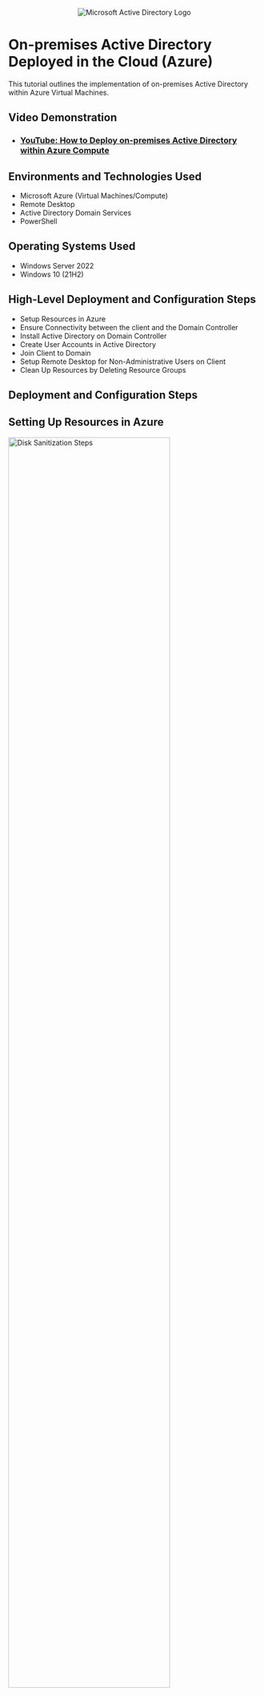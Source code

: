 <p align="center">
<img src="https://i.imgur.com/pU5A58S.png" alt="Microsoft Active Directory Logo"/>
</p>

<h1>On-premises Active Directory Deployed in the Cloud (Azure)</h1>
This tutorial outlines the implementation of on-premises Active Directory within Azure Virtual Machines.<br />


<h2>Video Demonstration</h2>

- ### [YouTube: How to Deploy on-premises Active Directory within Azure Compute](https://www.youtube.com)

<h2>Environments and Technologies Used</h2>

- Microsoft Azure (Virtual Machines/Compute)
- Remote Desktop
- Active Directory Domain Services
- PowerShell

<h2>Operating Systems Used </h2>

- Windows Server 2022
- Windows 10 (21H2)

<h2>High-Level Deployment and Configuration Steps</h2>

- Setup Resources in Azure
- Ensure Connectivity between the client and the Domain Controller
- Install Active Directory on Domain Controller
- Create User Accounts in Active Directory
- Join Client to Domain
- Setup Remote Desktop for Non-Administrative Users on Client
- Clean Up Resources by Deleting Resource Groups

<h2>Deployment and Configuration Steps</h2>
<h2>Setting Up Resources in Azure</h2>

<p>
<img src="https://i.imgur.com/jUB7t0u.png" height="80%" width="80%" alt="Disk Sanitization Steps"/>
</p>
<p>
We first have to create a new resource group in Azure.

Create a new resource group and name it "AD-Lab", then select your region, then click "Review + create", then once validation is passed, click "Create" at the bottom
</p>
<br />

<p>
<img src="https://i.imgur.com/ybEEAlE.png" height="80%" width="80%" alt="Disk Sanitization Steps"/>
</p>
<p>
Now it's time to setup our virtual machines for our domain controller.

Create a new virtual machine and ensure your resource group is "AD-Lab", then name your virtual machine "DC-1", then ensure consistency between regions selected, then select "Windows Server 2022", then select "Standard_E2s_v3" as the size, then enter a username and password (write these down for later), then check the two boxes to continue, then click "Review + create", then once validation is passed, click "Create" at the bottom.
</p>
<br />

<p>
<img src="https://i.imgur.com/JkxtdPA.png" height="80%" width="80%" alt="Disk Sanitization Steps"/>
</p>
<p>
Now it's time to setup our virtual machine for our client.

Create a new virtual machine and ensure your resource group is "AD-Lab", then name your virtual machine "Client-1", then ensure consistency between regions selected, then select "Windows 10 Pro", then select "Standard_E2s_v3" as the size, then enter a username and password (write these down for later), then check the box to continue, then click "Review + create", then once validation is passed, click "Create" at the bottom.
</p>
<br />

<p>
<img src="https://i.imgur.com/K4yFttP.png" height="80%" width="80%" alt="Disk Sanitization Steps"/>
</p>
<p>
Now we must change our domain controllers Network Interface Card (NIC) Private IP address from dynamic to static.

Find your DC-1 virtual machine in Azure and click on it to open, then select "Networking" from the options available on the left-hand side, then click on "dc-1303_z1"
</p>
<br />

<p>
<img src="https://i.imgur.com/YDgbbAD.png" height="80%" width="80%" alt="Disk Sanitization Steps"/>
</p>
<p>
From "dc-1303_z1", click "IP configurations" from the options available on the left-hand side, then click on "10.0.0.4 (Dynamic)
</p>
<br />

<p>
<img src="https://i.imgur.com/xfAWHEN.png" height="80%" width="80%" alt="Disk Sanitization Steps"/>
</p>
<p>
Click "Static", then click "Save" and you have successfully set your domain controller's Private IP address to static instead of dynamic.
</p>
<br />

<h2>Ensuring Connectivity Between Client and Domain Controller</h2>

<p>
<img src="https://i.imgur.com/djHK2Yh.png" height="80%" width="80%" alt="Disk Sanitization Steps"/>
</p>
<p>
Now we will login to Remote Desktop using Client-1's Public IP address.

Find Client-1 in Azure then click on it, then copy it's Public IP Address, then on your physical machine, launch "Remote Desktop Connection", then paste the public IP into it, then click "Connect", then enter the credentials we wrote down earlier, then click "Yes" to the prompt
</p>
<br />

<p>
<img src="https://i.imgur.com/TSAqeaA.png" height="80%" width="80%" alt="Disk Sanitization Steps"/>
</p>
<p>
Now that you're in Client-1, open "Command Prompt", then ping DC-1's Private IP address (the one we changed from dynamic to static), type "ping 10.0.0.4 -t" in the command prompt, then hit enter.

Notice how the pings are being timed out, that is due to the firewall setting for the domain controller. We must now Remote Desktop into our domain controller.
</p>
<br />

<p>
<img src="https://i.imgur.com/oo28oth.png" height="80%" width="80%" alt="Disk Sanitization Steps"/>
</p>
<p>
Find DC-1 in Azure then click it. Then copy the public IP address, then open "Remote Desktop Connection" on your physical machine, then click "Connect", then enter the credentials we wrote down earlier, then click "Yes" to the prompt.
</p>
<br />

<p>
<img src="https://i.imgur.com/tLwr6rq.png" height="80%" width="80%" alt="Disk Sanitization Steps"/>
</p>
<p>
Once logged into your domain controller, navigate to the search bar in Windows and type "Windows Defender Firewall with Advanced Security", then click "Inbound Rules", then find "Core Networking Diagnostics", then right click each of the highlighted selections, then click "Enable Rule"

Log back into Client-1 and you should see the pings succeeding. Connection has successfully been established so you can close command prompt on Client-1.
</p>
<br />

<h2>Installing Active Directory on DC-1</h2>

<p>
<img src="https://i.imgur.com/4QGGyGU.png" height="80%" width="80%" alt="Disk Sanitization Steps"/>
</p>
<p>
Log into DC-1 through Remote Desktop, then go to "Server Manager", then click "Add roles and features", then click "Next", then click "Next", then click "Next", then select "Active Directory Domain Services", then click "Add Features", then click "Next", then click "Next", then click "Install", then after installing, click "Close"
</p>
<br />

<p>
<img src="https://i.imgur.com/4QGGyGU.png" height="80%" width="80%" alt="Disk Sanitization Steps"/>
</p>
<p>
Click on the flag icon then click "Promote this serve to a domain controller", then select "Add a new forest", then type "mydomain.com" as the Root domain name, then click "Next", then enter "Password1" as the "DSRM" password, then click "Next", then click "Next", then click "Next", then click "Next", then click "Install", then let DC-1 restart.
</p>
<br />

<p>
<img src="https://i.imgur.com/qpzo4AD.png" height="80%" width="80%" alt="Disk Sanitization Steps"/>
</p>
<p>
Remote Desktop into DC-1 again. This time we will use another user to sign-in. Enter "mydomain.com\labuser" as the username, then enter your password, then click "Yes" to the prompt.
</p>
<br />

<p>
<img src="https://i.imgur.com/47sQxHA.png" height="80%" width="80%" alt="Disk Sanitization Steps"/>
</p>
<p>
Once logged in, go to Windows search and search "Active Directory Users and Computers", then right click "mydomain.com", then hover over "New", then click "Organizational Unit", name it "_EMPLOYEES"

Repeat this process to create a new organizational unit named "_ADMINS"

</p>
<br />

<p>
<img src="https://i.imgur.com/2AtaSSW.png" height="80%" width="80%" alt="Disk Sanitization Steps"/>
</p>
<p>
In the "_EMPLOYEES" tab, right click in the blank space on the right and create a new user. Name the user "Jane Doe" with the user logon name of "jane_admin", then click "Next"

Set password as "Password1", then uncheck the first box, and check the box beside "Password never expires", then click "Finish"


</p>
<br />

<p>
<img src="https://i.imgur.com/u06xl0m.png" height="80%" width="80%" alt="Disk Sanitization Steps"/>
</p>
<p>
Right click "Jane Doe" and click "Add to a group...", then enter "domain" into the Enter the object names to select: field, then click "Check Names", then select "Domain Admins", then click "OK", then click "OK" again.
</p>
<br />

<p>
<img src="https://i.imgur.com/RhmIYtk.png" height="80%" width="80%" alt="Disk Sanitization Steps"/>
</p>
<p>
Now we will log into DC-1 with Jane Doe's account.

Log out of DC-1, then go back to Remote Desktop Connection and input DC-1's Public IP address, then when prompted for credientials, enter "mydomain.com\jane_admin", then enter "Password1" as the password, then click "Yes" to the prompt.
</p>
<br />

<h2>Joining Client-1 to mydomain.com</h2>

<p>
<img src="https://i.imgur.com/QXuADDn.png" height="80%" width="80%" alt="Disk Sanitization Steps"/>
</p>
<p>
Navigate to Azure, then go to "Network Watcher", then click "Topology" from the options on the left hand side, then select the resource group "AD-Lab", then click on "client-1135_z1", which is Client-1's Network Interface Card.
</p>
<br />

<p>
<img src="https://i.imgur.com/FTlxwYz.png" height="80%" width="80%" alt="Disk Sanitization Steps"/>
</p>
<p>
Once in Client-1's NIC, click on "DNS Servers" from the left hand side options, then enter the Private IP address of DC-1, then click "Save"
  
Navigate to Client-1 Virtual Machine in Azure then click "Restart"
</p>
<br />

<p>
<img src="https://i.imgur.com/NAfCNGz.png" height="80%" width="80%" alt="Disk Sanitization Steps"/>
</p>
<p>
Once Client-1 has restarted, remote desktop into Client-1.
  
Right click the Windows icon on the bottom left of the desktop then click "System", then click "Rename this PC (advanced) from the right hand side options, then click "Change...", then select the box beside "Domain", then input our domain we created on DC-1 (mydomain.com), then click "OK"
  
Then enter the username we created in Active Directory in DC-1 (jane_admin), then enter the password (Password1), then click "OK", then click "OK" again, then allow Client-1 to restart.
</p>
<br />

<p>
<img src="https://i.imgur.com/eNAFncA.png" height="80%" width="80%" alt="Disk Sanitization Steps"/>
</p>

<p>
Remote desktop back into DC-1 and open "Active Directory Users and Computers", then expand "mydomain.com", then click "Computers", then verify that we see Client-1 in the "Computers" container
</p>
<br />

<p>
<img src="https://i.imgur.com/0JIKK2u.png" height="80%" width="80%" alt="Disk Sanitization Steps"/>
</p>
<p>
Create a new Organizational Unit (OU) named "_CLIENTS" within the "domain.com" root, then drag Client-1 from the "Computers" container into the new container we just created (_CLIENTS), then say "Yes" to the popup
</p>
<br />

<h2>Setting Up Remote Desktop for Non-Administrative Users on Client-1</h2>

<p>
<img src="https://i.imgur.com/N9Qap1o.png" height="80%" width="80%" alt="Disk Sanitization Steps"/>
</p>
<p>
Remote desktop into Client-1 using the username "mydomain.com\jane_admin", then input the password "Password1"
  
Right-click the Windows icon on the bottom left of the screen, then click "System", then click "Remote Desktop" from the right-hand side options, then click "Select users that can remotely access this PC", then click "Add...", then enter "domain" into the Enter the object names to select: field, then click "Check Names", then select "Domain Users", then click "OK" on all the prompts
</p>
<br />

<h2>Creating Additional Users and Logging Into Client-1 with New User</h2>

<p>
<img src="https://i.imgur.com/nm87W6H.png" height="80%" width="80%" alt="Disk Sanitization Steps"/>
</p>
<p>
Remote desktop back into DC-1 as jane_admin, then open "PowerShell_ISE" as an administrator from the Windows search bar, then open this link https://github.com/joshmadakor1/AD_PS/blob/master/Generate-Names-Create-Users.ps1, then go back to PowerShell, then click "New Script", then paste the contents into the space, then click "Run Script"
  
Once the script has finished running, we will have all these new users in Active Directory
</p>
<br />

<p>
<img src="https://i.imgur.com/lAsJIgQ.png" height="80%" width="80%" alt="Disk Sanitization Steps"/>
</p>
<p>
Open Active Directory Users and Computers, then click the "_EMPLOYEES" container and verify the script made new users. 
  
We will use one of these new users to attempt to log into Client-1. We will use the employee "max.muko"
  
From your physical machine, remote desktop into Client-1 and log in using "mydomain.com\max.muko" as the username and "Password1" as the password, then click "Yes" to the prompt.
  
Congratulations! You have successfully learned to install and use Active Directory using virtual machines in Microsoft Azure.
  

</p>
<br />
